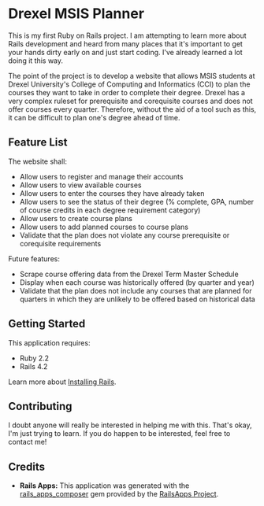 # Drexel MSIS Planner
This is my first Ruby on Rails project. I am attempting to learn more about Rails development and heard from many places that it's important to get your hands dirty early on and just start coding. I've already learned a lot doing it this way.

The point of the project is to develop a website that allows MSIS students at Drexel University's College of Computing and Informatics (CCI) to plan the courses they want to take in order to complete their degree. Drexel has a very complex ruleset for prerequisite and corequisite courses and does not offer courses every quarter. Therefore, without the aid of a tool such as this, it can be difficult to plan one's degree ahead of time.

## Feature List
The website shall:
- Allow users to register and manage their accounts
- Allow users to view available courses
- Allow users to enter the courses they have already taken
- Allow users to see the status of their degree (% complete, GPA, number of course credits in each degree requirement category)
- Allow users to create course plans
- Allow users to add planned courses to course plans
- Validate that the plan does not violate any course prerequisite or corequisite requirements

Future features:
- Scrape course offering data from the Drexel Term Master Schedule
- Display when each course was historically offered (by quarter and year)
- Validate that the plan does not include any courses that are planned for quarters in which they are unlikely to be offered based on historical data

## Getting Started
This application requires:

- Ruby 2.2
- Rails 4.2

Learn more about [Installing Rails](http://railsapps.github.io/installing-rails.html).

<!-- ## Documentation and Support -->

<!-- ## Issues -->

<!-- ## Similar Projects -->

## Contributing
I doubt anyone will really be interested in helping me with this. That's okay, I'm just trying to learn. If you do happen to be interested, feel free to contact me!

## Credits

- __Rails Apps:__ This application was generated with the [rails_apps_composer](https://github.com/RailsApps/rails_apps_composer) gem provided by the [RailsApps Project](http://railsapps.github.io/).

<!-- ## License -->

